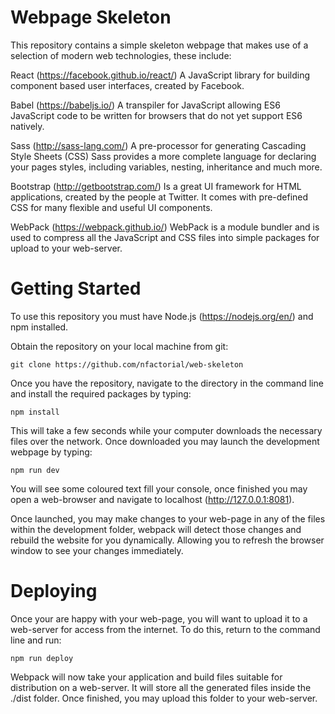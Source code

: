 Webpage Skeleton
================
This repository contains a simple skeleton webpage that makes use of a selection of modern web technologies,
these include:

React (https://facebook.github.io/react/)
A JavaScript library for building component based user interfaces, created by Facebook.

Babel (https://babeljs.io/)
A transpiler for JavaScript allowing ES6 JavaScript code to be written for browsers that do not yet support ES6
natively.

Sass (http://sass-lang.com/)
A pre-processor for generating Cascading Style Sheets (CSS) Sass provides a more complete language for declaring
your pages styles, including variables, nesting, inheritance and much more.

Bootstrap (http://getbootstrap.com/)
Is a great UI framework for HTML applications, created by the people at Twitter. It comes with pre-defined CSS for
many flexible and useful UI components.

WebPack (https://webpack.github.io/)
WebPack is a module bundler and is used to compress all the JavaScript and CSS files into simple packages for upload
to your web-server.

Getting Started
===============
To use this repository you must have Node.js (https://nodejs.org/en/) and npm installed.

Obtain the repository on your local machine from git:
```
git clone https://github.com/nfactorial/web-skeleton
```
Once you have the repository, navigate to the directory in the command line and install the required packages by
typing:
```
npm install
```
This will take a few seconds while your computer downloads the necessary files over the network. Once downloaded
you may launch the development webpage by typing:
```
npm run dev
```
You will see some coloured text fill your console, once finished you may open a web-browser and navigate to localhost
(http://127.0.0.1:8081).

Once launched, you may make changes to your web-page in any of the files within the development folder, webpack will
detect those changes and rebuild the website for you dynamically. Allowing you to refresh the browser window to see
your changes immediately.

Deploying
=========
Once your are happy with your web-page, you will want to upload it to a web-server for access from the internet. To
do this, return to the command line and run:
```
npm run deploy
```
Webpack will now take your application and build files suitable for distribution on a web-server. It will store all
the generated files inside the ./dist folder. Once finished, you may upload this folder to your web-server.
